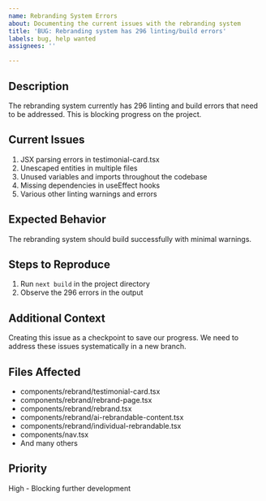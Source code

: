 ```yaml
---
name: Rebranding System Errors
about: Documenting the current issues with the rebranding system
title: 'BUG: Rebranding system has 296 linting/build errors'
labels: bug, help wanted
assignees: ''

---
```


## Description
The rebranding system currently has 296 linting and build errors that need to be addressed. This is blocking progress on the project.

## Current Issues
1. JSX parsing errors in testimonial-card.tsx
2. Unescaped entities in multiple files
3. Unused variables and imports throughout the codebase
4. Missing dependencies in useEffect hooks
5. Various other linting warnings and errors

## Expected Behavior
The rebranding system should build successfully with minimal warnings.

## Steps to Reproduce
1. Run `next build` in the project directory
2. Observe the 296 errors in the output

## Additional Context
Creating this issue as a checkpoint to save our progress. We need to address these issues systematically in a new branch.

## Files Affected
- components/rebrand/testimonial-card.tsx
- components/rebrand/rebrand-page.tsx
- components/rebrand/rebrand.tsx
- components/rebrand/ai-rebrandable-content.tsx
- components/rebrand/individual-rebrandable.tsx
- components/nav.tsx
- And many others

## Priority
High - Blocking further development